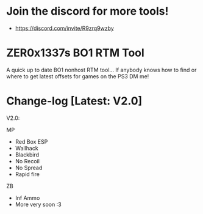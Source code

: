 # Join the discord for more tools! 
 - https://discord.com/invite/R9zrq9wzby
# ZER0x1337s BO1 RTM Tool
A quick up to date BO1 nonhost RTM tool... If anybody knows how to find or where to get latest offsets for games on the PS3 DM me!


# Change-log [Latest: V2.0]

V2.0:

MP
 - Red Box ESP
 - Wallhack
 - Blackbird
 - No Recoil
 - No Spread
 - Rapid fire
 
 
ZB
 - Inf Ammo
 - More very soon :3

